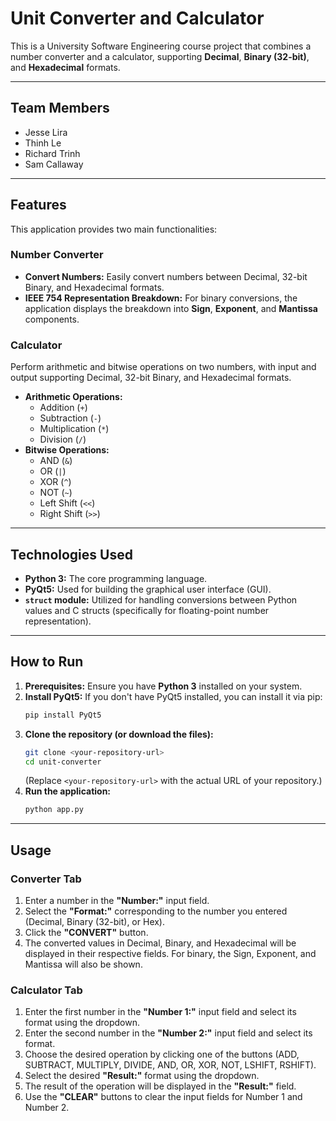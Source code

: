 # Unit Converter and Calculator

This is a University Software Engineering course project that combines a number converter and a calculator, supporting **Decimal**, **Binary (32-bit)**, and **Hexadecimal** formats.

---

## Team Members

* Jesse Lira
* Thinh Le
* Richard Trinh
* Sam Callaway

---

## Features

This application provides two main functionalities:

### Number Converter

* **Convert Numbers:** Easily convert numbers between Decimal, 32-bit Binary, and Hexadecimal formats.
* **IEEE 754 Representation Breakdown:** For binary conversions, the application displays the breakdown into **Sign**, **Exponent**, and **Mantissa** components.

### Calculator

Perform arithmetic and bitwise operations on two numbers, with input and output supporting Decimal, 32-bit Binary, and Hexadecimal formats.

* **Arithmetic Operations:**
    * Addition (`+`)
    * Subtraction (`-`)
    * Multiplication (`*`)
    * Division (`/`)
* **Bitwise Operations:**
    * AND (`&`)
    * OR (`|`)
    * XOR (`^`)
    * NOT (`~`)
    * Left Shift (`<<`)
    * Right Shift (`>>`)

---

## Technologies Used

* **Python 3:** The core programming language.
* **PyQt5:** Used for building the graphical user interface (GUI).
* **`struct` module:** Utilized for handling conversions between Python values and C structs (specifically for floating-point number representation).

---

## How to Run

1.  **Prerequisites:** Ensure you have **Python 3** installed on your system.
2.  **Install PyQt5:** If you don't have PyQt5 installed, you can install it via pip:
    ```bash
    pip install PyQt5
    ```
3.  **Clone the repository (or download the files):**
    ```bash
    git clone <your-repository-url>
    cd unit-converter
    ```
    (Replace `<your-repository-url>` with the actual URL of your repository.)
4.  **Run the application:**
    ```bash
    python app.py
    ```

---

## Usage

### Converter Tab

1.  Enter a number in the **"Number:"** input field.
2.  Select the **"Format:"** corresponding to the number you entered (Decimal, Binary (32-bit), or Hex).
3.  Click the **"CONVERT"** button.
4.  The converted values in Decimal, Binary, and Hexadecimal will be displayed in their respective fields. For binary, the Sign, Exponent, and Mantissa will also be shown.

### Calculator Tab

1.  Enter the first number in the **"Number 1:"** input field and select its format using the dropdown.
2.  Enter the second number in the **"Number 2:"** input field and select its format.
3.  Choose the desired operation by clicking one of the buttons (ADD, SUBTRACT, MULTIPLY, DIVIDE, AND, OR, XOR, NOT, LSHIFT, RSHIFT).
4.  Select the desired **"Result:"** format using the dropdown.
5.  The result of the operation will be displayed in the **"Result:"** field.
6.  Use the **"CLEAR"** buttons to clear the input fields for Number 1 and Number 2.
